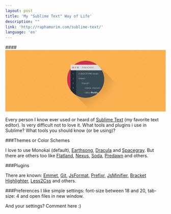 ```yaml
---
layout: post
title: 'My "Sublime Text" Way of Life'
description: ""
link: 'http://raphamorim.com/sublime-text/'
language: 'en'
---
```


####<img src="/assets/images/posts/sublime-text-3.jpg" alt="code every day" />

Every person I know ever used or heard of [Sublime Text](http://www.sublimetext.com/) (my favorite text editor). Is very difficult not to love it. What tools and plugins i use in Sublime? What tools you should know (or be using)?

<!-- more -->

###Themes or Color Schemes

I love to use Monokai (default), [Earthsong](https://github.com/daylerees/colour-schemes), [Dracula](https://github.com/zenorocha/dracula-theme) and [Spacegray](https://github.com/kkga/spacegray). But there are others too like [Flatland](https://github.com/thinkpixellab/flatland), [Nexus](https://github.com/EleazarCrusader/nexus-theme), [Soda](https://github.com/buymeasoda/soda-theme/), [Predawn](https://github.com/jamiewilson/predawn) and others.

###Plugins

There are known: [Emmet](http://docs.emmet.io/), [Git](https://github.com/kemayo/sublime-text-git), [JsFormat](https://github.com/jdc0589/JsFormat), [Prefixr](https://github.com/wbond/sublime_prefixr), [JsMinifier](https://github.com/cgutierrez/JsMinifier), [Bracket Highlighter](https://github.com/facelessuser/BracketHighlighter), [Less2Css](https://github.com/timdouglas/sublime-less2css) and others.

###Preferences
I like simple settings: font-size between 18 and 20, tab-size: 4 and open files in new window.

And your settings? Comment here :)





